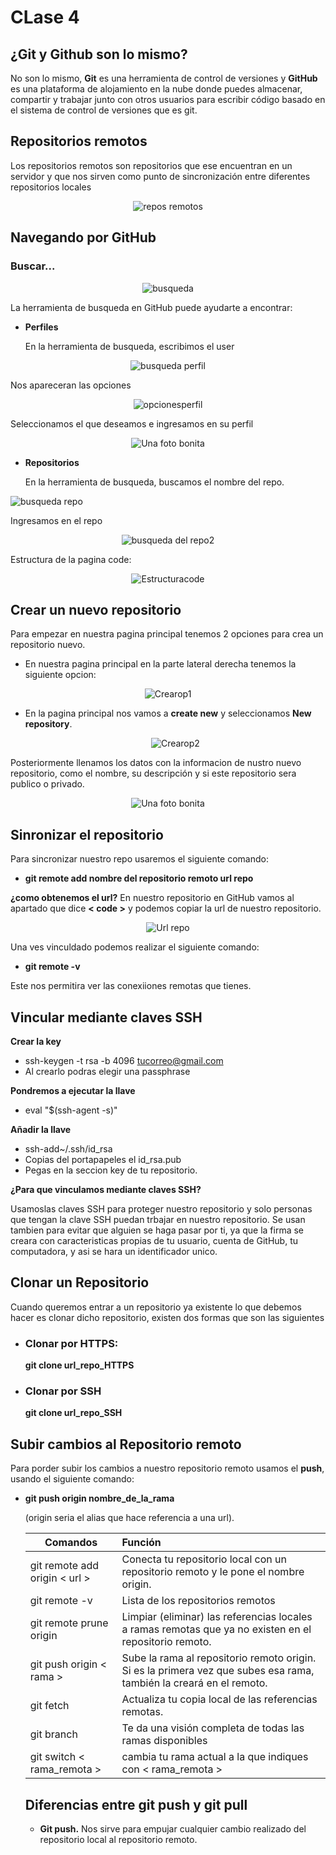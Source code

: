 # **CLase 4**
## **¿Git y Github son lo mismo?**
No son lo mismo, **Git** es una herramienta de control de versiones y **GitHub** es una plataforma de alojamiento en la nube donde puedes almacenar, compartir y trabajar junto con otros usuarios para escribir código basado en el sistema de control de versiones que es git.

## **Repositorios remotos**
Los repositorios remotos son repositorios que ese encuentran en un servidor y que nos sirven como punto de sincronización entre diferentes repositorios locales 
 
 <p align="center">
  <img src="imagenes/Repositorios%20remotos.png" alt="repos remotos" />
</p>


 ## **Navegando por GitHub**
  ### **Buscar...**
  <p align="center">
  <img src="imagenes/Herramienta%20de%20busqueda.png" alt="busqueda" />
</p>

  La herramienta de busqueda en GitHub puede ayudarte a encontrar:
  - **Perfiles**
  
     En la herramienta de busqueda, escribimos el user

  <p align="center">
  <img src="imagenes/Busqueda%20de%20perfil.png" alt="busqueda perfil" />
</p>
    Nos apareceran las opciones 
    <p align="center">
  <img src="imagenes/busqueda%20perfil2.png" alt="opcionesperfil" />
</p>

 Seleccionamos el que deseamos e ingresamos en su perfil 

 <p align="center">
  <img src="imagenes//Perfil.png" alt="Una foto bonita" />
</p>

  - **Repositorios**

    En la herramienta de busqueda, buscamos el nombre del repo.

    <p align="center">
  <img src="imagenes/Busqueda%20de%20repos.png" alt="busqueda repo" />
</p>

Ingresamos en el repo 
 <p align="center">
  <img src="imagenes/Busqueda%20repo2.png" alt="busqueda del repo2" />
</p>

Estructura de la pagina code:

<p align="center">
  <img src="imagenes/estructura%20pag%20code.png" alt="Estructuracode" />
</p>

## **Crear un nuevo repositorio**
Para empezar en nuestra pagina principal tenemos 2 opciones para crea un repositorio nuevo. 
 
 - En nuestra pagina principal en la parte lateral derecha tenemos la siguiente opcion: 
  
  <p align="center">
  <img src="imagenes/Crear%20repo.png" alt="Crearop1" />
</p>

- En la pagina principal nos vamos a **create new** y seleccionamos **New repository**.
  
  <p align="center">
  <img src="imagenes/crar%20repo%20op2.png" alt="Crearop2" />
</p>

Posteriormente llenamos los datos con la informacion de nustro nuevo repositorio, como el nombre, su descripción y si este repositorio sera publico o privado.

<p align="center">
  <img src="imagenes/crear%20repo%202.png" alt="Una foto bonita" />
</p>

## **Sinronizar el repositorio**
Para sincronizar nuestro repo usaremos el siguiente comando:

- **git remote add nombre del repositorio remoto url repo**
  
**¿como obtenemos el url?**
En nuestro repositorio en GitHub vamos al apartado que dice **< code >** y podemos copiar la url de nuestro repositorio.

<p align="center">
  <img src="imagenes/urlrepo.png" alt="Url repo" />
</p>

Una ves vinculdado podemos realizar el siguiente comando:
  
  - **git remote -v**
  
  Este nos permitira ver las conexiiones remotas que tienes.

 
## **Vincular mediante claves SSH**
**Crear la key**
- ssh-keygen -t rsa -b 4096 <tucorreo@gmail.com>
- Al crearlo podras elegir una passphrase
  
**Pondremos a ejecutar la llave**

- eval "$(ssh-agent -s)"
  
**Añadir la llave**

- ssh-add~/.ssh/id_rsa
- Copias del portapapeles el id_rsa.pub
- Pegas en la seccion key de tu repositorio.
  
**¿Para que vinculamos mediante claves SSH?**

Usamoslas claves SSH para proteger nuestro repositorio y solo personas que tengan la clave SSH puedan trbajar en nuestro repositorio. Se usan tambien para evitar que alguien se haga pasar por ti, ya que la firma se creara con caracteristicas propias de tu usuario, cuenta de GitHub, tu computadora, y asi se hara un identificador unico.

## **Clonar un Repositorio**
Cuando queremos entrar a un repositorio ya existente lo que debemos hacer es clonar dicho repositorio, existen dos formas que son las siguientes 

- ### **Clonar por HTTPS:** 
  
  **git clone  url_repo_HTTPS**

- ### **Clonar por SSH**
  
  **git clone url_repo_SSH**

## **Subir cambios al Repositorio remoto**
Para porder subir los cambios a nuestro repositorio remoto usamos el **push**, usando el siguiente comando:

- **git push origin nombre_de_la_rama**
  
  (origin seria el alias que hace referencia a una url).

  <div align="center">

  |Comandos |Función|
  |--------|:------|
  |git remote add origin < url > | Conecta tu repositorio local con un repositorio remoto y le pone el nombre origin. |
  |git remote -v| Lista de los repositorios remotos|
  |git remote prune origin| Limpiar (eliminar) las referencias locales a ramas remotas que ya no existen en el repositorio remoto.|
  |git push origin < rama >|Sube la rama  al repositorio remoto origin. Si es la primera vez que subes esa rama, también la creará en el remoto.|
  |git fetch|Actualiza tu copia local de las referencias remotas.|
  |git branch| Te da una visión completa de todas las ramas disponibles|
  |git switch < rama_remota >|cambia tu rama actual a la que indiques con < rama_remota >|

  </div>

  ## **Diferencias entre git push y git pull**

  - **Git push.** Nos sirve para empujar cualquier cambio realizado del repositorio local al repositorio remoto.